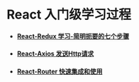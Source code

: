 # React 入门级学习过程

* #### [React-Redux 学习-简明扼要的七个步骤](docs/react-redux.md)
* #### [React-Axios 发送Http请求](docs/_posts/axios.md)
* #### [React-Router 快速集成和使用](docs/react-router.md)

